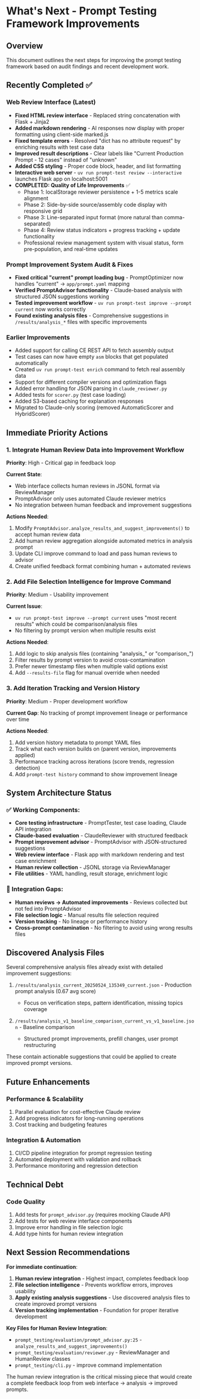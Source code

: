 # What's Next - Prompt Testing Framework Improvements

## Overview

This document outlines the next steps for improving the prompt testing framework based on audit findings and recent development work.

## Recently Completed ✅

### Web Review Interface (Latest)
- **Fixed HTML review interface** - Replaced string concatenation with Flask + Jinja2
- **Added markdown rendering** - AI responses now display with proper formatting using client-side marked.js
- **Fixed template errors** - Resolved "dict has no attribute request" by enriching results with test case data
- **Improved result descriptions** - Clear labels like "Current Production Prompt - 12 cases" instead of "unknown"
- **Added CSS styling** - Proper code block, header, and list formatting
- **Interactive web server** - `uv run prompt-test review --interactive` launches Flask app on localhost:5001
- **COMPLETED: Quality of Life Improvements** ✅
  * Phase 1: localStorage reviewer persistence + 1-5 metrics scale alignment
  * Phase 2: Side-by-side source/assembly code display with responsive grid
  * Phase 3: Line-separated input format (more natural than comma-separated)
  * Phase 4: Review status indicators + progress tracking + update functionality
  * Professional review management system with visual status, form pre-population, and real-time updates

### Prompt Improvement System Audit & Fixes
- **Fixed critical "current" prompt loading bug** - PromptOptimizer now handles "current" → `app/prompt.yaml` mapping
- **Verified PromptAdvisor functionality** - Claude-based analysis with structured JSON suggestions working
- **Tested improvement workflow** - `uv run prompt-test improve --prompt current` now works correctly
- **Found existing analysis files** - Comprehensive suggestions in `/results/analysis_*` files with specific improvements

### Earlier Improvements
- Added support for calling CE REST API to fetch assembly output
- Test cases can now have empty `asm` blocks that get populated automatically
- Created `uv run prompt-test enrich` command to fetch real assembly data
- Support for different compiler versions and optimization flags
- Added error handling for JSON parsing in `claude_reviewer.py`
- Added tests for `scorer.py` (test case loading)
- Added S3-based caching for explanation responses
- Migrated to Claude-only scoring (removed AutomaticScorer and HybridScorer)

## Immediate Priority Actions

### 1. **Integrate Human Review Data into Improvement Workflow**
**Priority**: High - Critical gap in feedback loop

**Current State**:
- Web interface collects human reviews in JSONL format via ReviewManager
- PromptAdvisor only uses automated Claude reviewer metrics
- No integration between human feedback and improvement suggestions

**Actions Needed**:
1. Modify `PromptAdvisor.analyze_results_and_suggest_improvements()` to accept human review data
2. Add human review aggregation alongside automated metrics in analysis prompt
3. Update CLI improve command to load and pass human reviews to advisor
4. Create unified feedback format combining human + automated reviews

### 2. **Add File Selection Intelligence for Improve Command**
**Priority**: Medium - Usability improvement

**Current Issue**:
- `uv run prompt-test improve --prompt current` uses "most recent results" which could be comparison/analysis files
- No filtering by prompt version when multiple results exist

**Actions Needed**:
1. Add logic to skip analysis files (containing "analysis_" or "comparison_")
2. Filter results by prompt version to avoid cross-contamination
3. Prefer newer timestamp files when multiple valid options exist
4. Add `--results-file` flag for manual override when needed

### 3. **Add Iteration Tracking and Version History**
**Priority**: Medium - Proper development workflow

**Current Gap**: No tracking of prompt improvement lineage or performance over time

**Actions Needed**:
1. Add version history metadata to prompt YAML files
2. Track what each version builds on (parent version, improvements applied)
3. Performance tracking across iterations (score trends, regression detection)
4. Add `prompt-test history` command to show improvement lineage

## System Architecture Status

### ✅ Working Components:
- **Core testing infrastructure** - PromptTester, test case loading, Claude API integration
- **Claude-based evaluation** - ClaudeReviewer with structured feedback
- **Prompt improvement advisor** - PromptAdvisor with JSON-structured suggestions
- **Web review interface** - Flask app with markdown rendering and test case enrichment
- **Human review collection** - JSONL storage via ReviewManager
- **File utilities** - YAML handling, result storage, enrichment logic

### 🔧 Integration Gaps:
- **Human reviews → Automated improvements** - Reviews collected but not fed into PromptAdvisor
- **File selection logic** - Manual results file selection required
- **Version tracking** - No lineage or performance history
- **Cross-prompt contamination** - No filtering to avoid using wrong results files

## Discovered Analysis Files

Several comprehensive analysis files already exist with detailed improvement suggestions:

1. `/results/analysis_current_20250524_135349_current.json` - Production prompt analysis (0.67 avg score)
   - Focus on verification steps, pattern identification, missing topics coverage

2. `/results/analysis_v1_baseline_comparison_current_vs_v1_baseline.json` - Baseline comparison
   - Structured prompt improvements, prefill changes, user prompt restructuring

These contain actionable suggestions that could be applied to create improved prompt versions.

## Future Enhancements

### Performance & Scalability
1. Parallel evaluation for cost-effective Claude review
2. Add progress indicators for long-running operations
3. Cost tracking and budgeting features

### Integration & Automation
1. CI/CD pipeline integration for prompt regression testing
2. Automated deployment with validation and rollback
3. Performance monitoring and regression detection

## Technical Debt

### Code Quality
1. Add tests for `prompt_advisor.py` (requires mocking Claude API)
2. Add tests for web review interface components
3. Improve error handling in file selection logic
4. Add type hints for human review integration

## Next Session Recommendations

**For immediate continuation**:
1. **Human review integration** - Highest impact, completes feedback loop
2. **File selection intelligence** - Prevents workflow errors, improves usability
3. **Apply existing analysis suggestions** - Use discovered analysis files to create improved prompt versions
4. **Version tracking implementation** - Foundation for proper iterative development

**Key Files for Human Review Integration**:
- `prompt_testing/evaluation/prompt_advisor.py:25` - `analyze_results_and_suggest_improvements()`
- `prompt_testing/evaluation/reviewer.py` - ReviewManager and HumanReview classes
- `prompt_testing/cli.py` - improve command implementation

The human review integration is the critical missing piece that would create a complete feedback loop from web interface → analysis → improved prompts.

